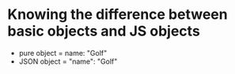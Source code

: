 # Knowing the difference between basic objects and JS objects

- pure object = name: "Golf"
- JSON object = "name": "Golf"